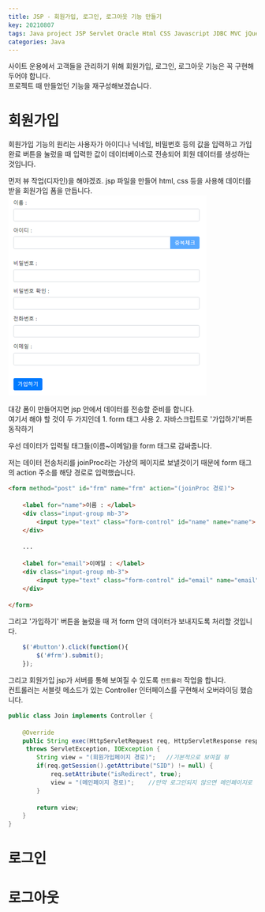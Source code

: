 ```yaml
---
title: JSP - 회원가입, 로그인, 로그아웃 기능 만들기
key: 20210807
tags: Java project JSP Servlet Oracle Html CSS Javascript JDBC MVC jQuery Eclipse
categories: Java
---
```



사이트 운용에서 고객들을 관리하기 위해 회원가입, 로그인, 로그아웃 기능은 꼭 구현해두어야 합니다.  
프로젝트 때 만들었던 기능을 재구성해보겠습니다.  

# 회원가입

회원가입 기능의 원리는 사용자가 아이디나 닉네임, 비밀번호 등의 값을 입력하고 가입완료 버튼을 눌렀을 때 입력한 값이 데이터베이스로 전송되어 회원 데이터를 생성하는 것입니다.  

먼저 뷰 작업(디자인)을 해야겠죠. jsp 파일을 만들어 html, css 등을 사용해 데이터를 받을 회원가입 폼을 만듭니다.  
![joinForm](/assets/images/post/2021-08-11-jsp-joinform.png)  

대강 폼이 만들어지면 jsp 안에서 데이터를 전송할 준비를 합니다.  
여기서 해야 할 것이 두 가지인데 1. form 태그 사용 2. 자바스크립트로 '가입하기'버튼 동작하기


우선 데이터가 입력될 태그들(이름~이메일)을 form 태그로 감싸줍니다.  

저는 데이터 전송처리를 joinProc라는 가상의 페이지로 보낼것이기 때문에 form 태그의 action 주소를 해당 경로로 입력했습니다.  

~~~html
<form method="post" id="frm" name="frm" action="(joinProc 경로)">

	<label for="name">이름 : </label>
	<div class="input-group mb-3">
		<input type="text" class="form-control" id="name" name="name">
	</div>

	...

	<label for="email">이메일 : </label>
	<div class="input-group mb-3">
		<input type="text" class="form-control" id="email" name="email">
	</div>

</form>
~~~

그리고 '가입하기' 버튼을 눌렀을 때 저 form 안의 데이터가 보내지도록 처리할 것입니다.  

~~~javascript
	$('#button').click(function(){		
		$('#frm').submit();		
	});
~~~


그리고 회원가입 jsp가 서버를 통해 보여질 수 있도록 `컨트롤러` 작업을 합니다.  
컨트롤러는 서블릿 메소드가 있는 Controller 인터페이스를 구현해서 오버라이딩 했습니다.  

~~~java
public class Join implements Controller {

	@Override
	public String exec(HttpServletRequest req, HttpServletResponse resp)
     throws ServletException, IOException {
		String view = "(회원가입페이지 경로)";	//기본적으로 보여질 뷰
		if(req.getSession().getAttribute("SID") != null) {
			req.setAttribute("isRedirect", true);
			view = "(메인페이지 경로)";	//만약 로그인되지 않으면 메인페이지로 돌아가기
		}
		
		return view;
	}
}
~~~



# 로그인

# 로그아웃

